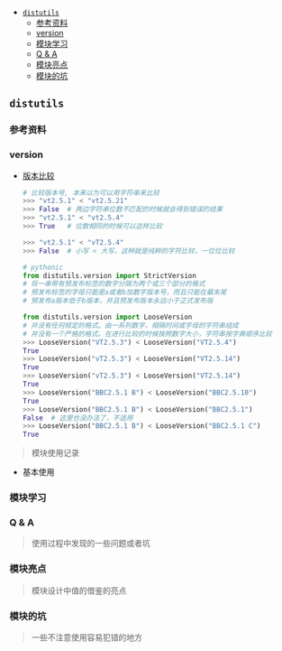 - [`distutils`](#distutils)
  - [参考资料](#参考资料)
  - [version](#version)
  - [模块学习](#模块学习)
  - [Q & A](#q--a)
  - [模块亮点](#模块亮点)
  - [模块的坑](#模块的坑)

## `distutils`

### 参考资料

### version

- [版本比较](https://blog.csdn.net/whatday/article/details/107873900)

  ```py
  # 比较版本号, 本来以为可以用字符串来比较
  >>> "vt2.5.1" < "vt2.5.21"
  >>> False  # 两边字符串位数不匹配的时候就会得到错误的结果
  >>> "vt2.5.1" < "vt2.5.4"
  >>> True   # 位数相同的时候可以这样比较

  >>> "vt2.5.1" < "vT2.5.4"
  >>> False  # 小写 < 大写，这种就是纯粹的字符比较，一位位比较

  # pythonic
  from distutils.version import StrictVersion
  # 将一串带有预发布标签的数字分隔为两个或三个部分的格式
  # 预发布标签的字母只能是a或者b加数字版本号，而且只能在最末尾
  # 预发布a版本低于b版本，并且预发布版本永远小于正式发布版

  from distutils.version import LooseVersion
  # 并没有任何规定的格式。由一系列数字，相隔时间或字母的字符串组成
  # 并没有一个严格的格式。在进行比较的时候按照数字大小，字符串按字典顺序比较
  >>> LooseVersion("VT2.5.3") < LooseVersion("VT2.5.4")
  True
  >>> LooseVersion("vT2.5.3") < LooseVersion("VT2.5.14")
  True
  >>> LooseVersion("vT2.5.3") < LooseVersion("VT2.5.14")
  True
  >>> LooseVersion("BBC2.5.1 B") < LooseVersion("BBC2.5.10")
  True
  >>> LooseVersion("BBC2.5.1 B") < LooseVersion("BBC2.5.1")
  False  # 这里也没办法了，不适用
  >>> LooseVersion("BBC2.5.1 B") < LooseVersion("BBC2.5.1 C")
  True
  ```

> 模块使用记录

- 基本使用

### 模块学习

### Q & A

> 使用过程中发现的一些问题或者坑

### 模块亮点

> 模块设计中值的借鉴的亮点

### 模块的坑

> 一些不注意使用容易犯错的地方
